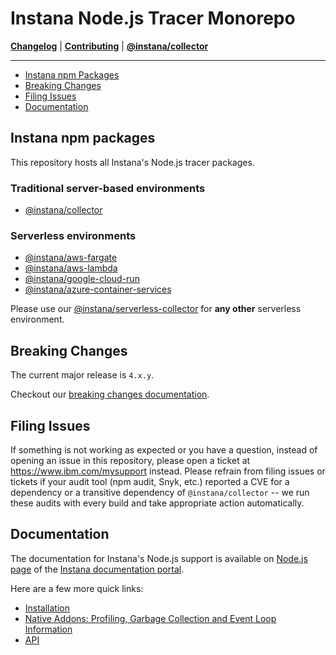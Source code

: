 # Instana Node.js Tracer Monorepo

**[Changelog](CHANGELOG.md)** |
**[Contributing](CONTRIBUTING.md)** |
**[@instana/collector](packages/collector/README.md)**

---


<!-- START doctoc generated TOC please keep comment here to allow auto update -->
<!-- DON'T EDIT THIS SECTION, INSTEAD RE-RUN doctoc TO UPDATE -->

- [Instana npm Packages](#instana-npm-packages)
- [Breaking Changes](#breaking-changes)
- [Filing Issues](#filing-issues)
- [Documentation](#documentation)

<!-- END doctoc generated TOC please keep comment here to allow auto update -->

## Instana npm packages

This repository hosts all Instana's Node.js tracer packages.

### Traditional server-based environments

* [@instana/collector](packages/collector/README.md)

### Serverless environments

* [@instana/aws-fargate](https://www.ibm.com/docs/en/instana-observability/current?topic=agents-aws-fargate#nodejs)
* [@instana/aws-lambda](https://www.ibm.com/docs/en/instana-observability/current?topic=lambda-aws-native-tracing-nodejs)
* [@instana/google-cloud-run](https://www.ibm.com/docs/en/instana-observability/current?topic=agents-google-cloud-run#nodejs)
* [@instana/azure-container-services](https://www.ibm.com/docs/en/instana-observability/current?topic=services-azure-app-service-tracing-nodejs)

Please use our [@instana/serverless-collector](packages/serverless-collector/README.md) for **any other** serverless environment.


## Breaking Changes

The current major release is `4.x.y`.

Checkout our [breaking changes documentation](https://www.ibm.com/docs/en/instana-observability/current?topic=nodejs-support-information#breaking-changes-in-nodejs-collector-upgrade).

## Filing Issues

If something is not working as expected or you have a question, instead of opening an issue in this repository, please open a ticket at <https://www.ibm.com/mysupport> instead. Please refrain from filing issues or tickets if your audit tool (npm audit, Snyk, etc.) reported a CVE for a dependency or a transitive dependency of `@instana/collector` -- we run these audits with every build and take appropriate action automatically.

## Documentation

The documentation for Instana's Node.js support is available on [Node.js page](https://www.ibm.com/docs/en/instana-observability/current?topic=technologies-monitoring-nodejs) of the [Instana documentation portal](https://www.ibm.com/docs/en/instana-observability/current).

Here are a few more quick links:

* [Installation](https://www.ibm.com/docs/en/instana-observability/current?topic=nodejs-collector-installation)
* [Native Addons: Profiling, Garbage Collection and Event Loop Information](https://www.ibm.com/docs/en/instana-observability/current?topic=nodejs-collector-installation#native-add-ons)
* [API](https://www.ibm.com/docs/en/instana-observability/current?topic=nodejs-instana-api)
